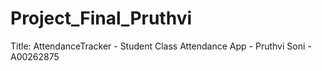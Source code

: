 # Project_Final_Pruthvi
Title: AttendanceTracker - Student Class Attendance App - Pruthvi Soni - A00262875
